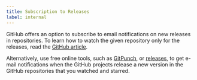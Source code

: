 ```yaml
---
title: Subscription to Releases
label: internal
---
```


GitHub offers an option to subscribe to email notifications on new releases in repositories. To learn how to watch the given repository only for the releases, read the [GitHub article](https://help.github.com/articles/watching-and-unwatching-releases-for-a-repository/).

Alternatively, use free online tools, such as [GitPunch](https://gitpunch.com/), or [releases](https://releases.netlify.com/), to get e-mail notifications when the GitHub projects release a new version in the GitHub repositories that you watched and starred.
